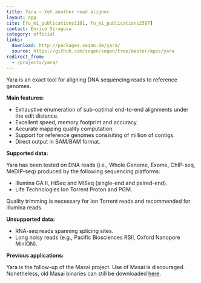 ```yaml
---
title: Yara – Yet another read aligner
layout: app
cite: [fu_mi_publications1161, fu_mi_publications2507]
contact: Enrico Siragusa
category: official
links:
  download: http://packages.seqan.de/yara/
  source: https://github.com/seqan/seqan/tree/master/apps/yara
redirect_from:
  - /projects/yara/
---
```


Yara is an exact tool for aligning DNA sequencing reads to reference genomes.

**Main features:**

* Exhaustive enumeration of sub-optimal end-to-end alignments under the edit distance.
* Excellent speed, memory footprint and accuracy.
* Accurate mapping quality computation.
* Support for reference genomes consisiting of million of contigs.
* Direct output in SAM/BAM format.

**Supported data:**

Yara has been tested on DNA reads (i.e., Whole Genome, Exome, ChIP-seq, MeDIP-seq) produced by the following sequencing
platforms:

* Illumina GA II, HiSeq and MiSeq (single-end and paired-end).
* Life Technologies Ion Torrent Proton and PGM.

Quality trimming is necessary for Ion Torrent reads and recommended for Illumina reads.

**Unsupported data:**

* RNA-seq reads spanning splicing sites.
* Long noisy reads (e.g., Pacific Biosciences RSII, Oxford Nanopore MinION).

**Previous applications:**

Yara is the follow-up of the Masai project. Use of Masai is discouraged. Nonetheless, old Masai binaries can still be
downloaded [here](http://packages.seqan.de/masai/).